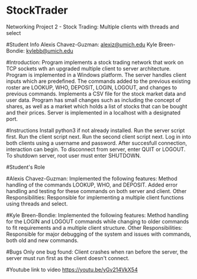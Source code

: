 # StockTrader
Networking Project 2 - Stock Trading: Multiple clients with threads and select

#Student Info
Alexis Chavez-Guzman: alexiz@umich.edu
Kyle Breen-Bondie: kylebb@umich.edu

#Introduction:
Program implements a stock trading network that work on TCP sockets wth an upgraded multiple client to server architecture.
Program is implemented in a Windows platform. The server handles client inputs which are predefined. The commands added to the previous existing roster are LOOKUP, WHO, DEPOSIT, LOGIN, LOGOUT, and changes to previous commands.
Implements a CSV file for the stock market data and user data. Program has small changes such as including the concept of shares, as well as a market which holds a list of stocks that can be bought and their prices. 
Server is implemented in a localhost with a designated port.

#Instructions
Install python3 if not already installed.
Run the server script first.
Run the client script next.
Run the second client script next.
Log in into both clients using a username and password.
After succesfull connection, interaction can begin.
To disconnect from server, enter QUIT or LOGOUT.
To shutdown server, root user must enter SHUTDOWN.

#Student's Role

#Alexis Chavez-Guzman:
Implemented the following features: Method handling of the commands LOOKUP, WHO, and DEPOSIT. Added error handling and testing for these commands on both server and client.
Other Responsibilities: Responsible for implementing a multiple client functions using threads and select.

#Kyle Breen-Bondie:
Implemented the following features: Method handling for the LOGIN and LOGOUT commands while changing to older commands to fit requirements and a multiple client structure.
Other Responsibilities: Responsible for major debugging of the system and issues with commands, both old and new commands.

#Bugs
Only one bug found: 
Client crashes when ran before the server, the server must run first as the client doesn't connect.

#Youtube link to video
https://youtu.be/yGv214VkX54